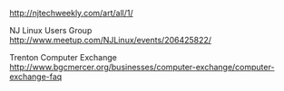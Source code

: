 
http://njtechweekly.com/art/all/1/


NJ Linux Users Group 
http://www.meetup.com/NJLinux/events/206425822/

Trenton Computer Exchange 
http://www.bgcmercer.org/businesses/computer-exchange/computer-exchange-faq